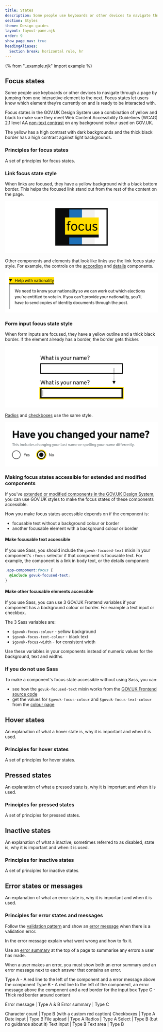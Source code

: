 ```yaml
---
title: States
description: Some people use keyboards or other devices to navigate through a page by jumping from one interactive element to the next. States let users know which element they’re currently on and are ready to be interacted with.
section: Styles
theme: Design guides
layout: layout-pane.njk
order: 9
show_page_nav: true
headingAliases:
  Section break: horizontal rule, hr
---
```


{% from "_example.njk" import example %}

## Focus states

Some people use keyboards or other devices to navigate through a page by jumping from one interactive element to the next. Focus states let users know which element they’re currently on and is ready to be interacted with.

Focus states in the GOV.UK Design System use a combination of yellow and black to make sure they meet Web Content Accessibility Guidelines (WCAG) 2.1 level AA [non-text contrast](https://www.w3.org/WAI/WCAG21/Understanding/non-text-contrast.html) on any background colour used on GOV.UK.

The yellow has a high contrast with dark backgrounds and the thick black border has a high contrast against light backgrounds.

### Principles for focus states

A set of principles for focus states.

### Link focus state style

When links are focused, they have a yellow background with a black bottom border. This helps the focused link stand out from the rest of the content on the page.

![A focused link against different GOV.UK background colours](focus-states/link-focus.png)

Other components and elements that look like links use the link focus state style. For example, the controls on the [accordion](/components/accordion/) and [details](/components/details/) components.

![A focused details component. In the examples, the expandable text reads "Help with nationality" and beneath is an explanation of why the user is being asked for this information.](focus-states/details-focus.png)

### Form input focus state style

When form inputs are focused, they have a yellow outline and a thick black border. If the element already has a border, the border gets thicker.

![A text input labelled "What is your name?". The example shows the text input both unfocused and focused.](focus-states/text-input-focus.png)

[Radios](/components/radios/) and [checkboxes](/components/checkboxes/) use the same style.

![Yes and no radio options to answer the question "Have you changed your name?". In this example, the "No" option is focused.](focus-states/radios-focus.png)

### Making focus states accessible for extended and modified components

If you've [extended or modified components in the GOV.UK Design System](/get-started/extending-and-modifying-components/), you can use GOV.UK styles to make the focus states of these components accessible.

How you make focus states accessible depends on if the component is:

- focusable text without a background colour or border
- another focusable element with a background colour or border

#### Make focusable text accessible

If you use Sass, you should include the `govuk-focused-text` mixin in your component's `:focus` selector if that component is focusable text. For example, the component is a link in body text, or the details component:

```scss
.app-component:focus {
  @include govuk-focused-text;
}
```

#### Make other focusable elements accessible

If you use Sass, you can use 3 GOV.UK Frontend variables if your component has a background colour or border. For example a text input or checkbox.

The 3 Sass variables are:

- `$govuk-focus-colour` - yellow background
- `$govuk-focus-text-colour` - black text
- `$govuk-focus-width` - for consistent width

Use these variables in your components instead of numeric values for the background, text and widths.

### If you do not use Sass

To make a component's focus state accessible without using Sass, you can:

- see how the `govuk-focused-text` mixin works from the [GOV.UK Frontend source code](https://github.com/alphagov/govuk-frontend/blob/25a4333b239e1c3b8a136e526981fe29172a2852/src/govuk/helpers/_focused.scss#L12-L28)
- get the values for `$govuk-focus-colour` and `$govuk-focus-text-colour` from the [colour page](/styles/colour/)

## Hover states

An explanation of what a hover state is, why it is important and when it is used.

### Principles for hover states

A set of principles for hover states.

## Pressed states

An explanation of what a pressed state is, why it is important and when it is used.

### Principles for pressed states

A set of principles for pressed states.

## Inactive states

An explanation of what a inactive, sometimes referred to as disabled, state is, why it is important and when it is used.

### Principles for inactive states

A set of principles for inactive states.

## Error states or messages

An explanation of what an error state is, why it is important and when it is used.

### Principles for error states and messages

Follow the [validation pattern](/patterns/validation/) and show an [error message](/components/error-message/) when there is a validation error. 

In the error message explain what went wrong and how to fix it.

Use an [error summary](/components/error-summary/) at the top of a page to summarise any errors a user has made.

When a user makes an error, you must show both an error summary and an error message next to each answer that contains an error.

Type A - A red line to the left of the component and a error message above the component
Type B - A red line to the left of the component, an error message above the component and a red border for the input box
Type C - Thick red border around content

Error message | Type A & B
Error summary | Type C

Character count | Type B (with a custom red caption)
Checkboxes | Type A
Date input | Type B
File upload | Type A
Radios | Type A
Select | Type B (but no guidance about it)
Text input | Type B
Text area | Type B